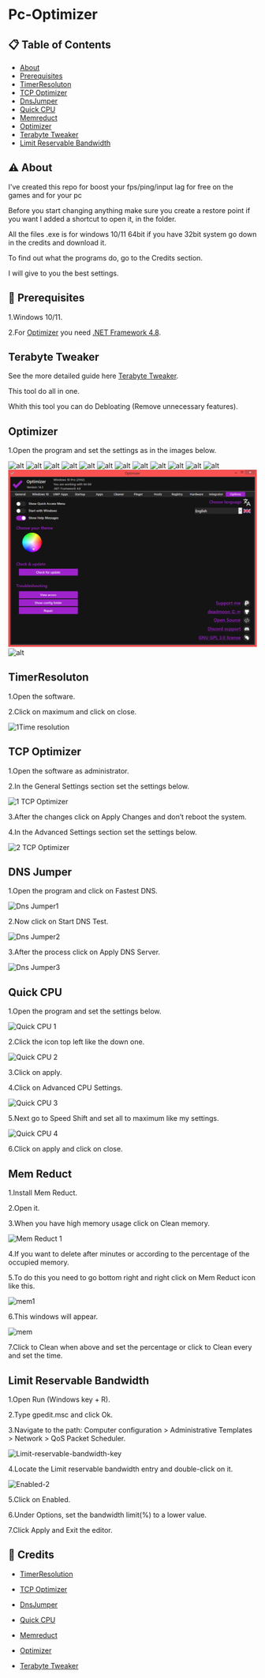 
# Pc-Optimizer


## 📋 Table of Contents
- [About](https://github.com/23lollo/Pc-Optimizer#%EF%B8%8F-about)
- [Prerequisites](https://github.com/23lollo/Pc-Optimizer#-prerequisites)
- [TimerResoluton](https://github.com/23lollo/Pc-Optimizer#timerresoluton)
- [TCP Optimizer](https://github.com/23lollo/Pc-Optimizer#tcp-optimizer)
- [DnsJumper](https://github.com/23lollo/Pc-Optimizer#dns-jumper)
- [Quick CPU](https://github.com/23lollo/Pc-Optimizer#quick-cpu)
- [Memreduct](https://github.com/23lollo/Pc-Optimizer#mem-reduct)
- [Optimizer]()
- [Terabyte Tweaker]()
- [Limit Reservable Bandwidth](https://github.com/23lollo/Pc-Optimizer#limit-reservable-bandwidth)




## ⚠️ About
I've created this repo for boost your fps/ping/input lag for free on the games and for your pc

Before you start changing anything make sure you create a restore point if you want I added a shortcut to open it, in the folder.

All the files .exe is for windows 10/11 64bit if you have 32bit system go down in the credits and download it.

To find out what the programs do, go to the Credits section.

I will give to you the best settings. 


## 🛑 Prerequisites
1.Windows 10/11.

2.For [Optimizer](https://github.com/hellzerg/optimizer/releases/tag/14.8) you need [.NET Framework 4.8](https://dotnet.microsoft.com/en-us/download/dotnetframework/net48). 

## Terabyte Tweaker

See the more detailed guide here [Terabyte Tweaker](https://github.com/Teramanbr/TerabyteTweaker/releases/tag/v1.14.0).

This tool do all in one. 

Whith this tool you can do Debloating (Remove unnecessary features).

## Optimizer 

1.Open the program and set the settings as in the images below.

![alt](https://raw.githubusercontent.com/hellzerg/optimizer/master/images/1.PNG)
![alt](https://raw.githubusercontent.com/hellzerg/optimizer/master/images/2.PNG)
![alt](https://raw.githubusercontent.com/hellzerg/optimizer/master/images/3.PNG)
![alt](https://raw.githubusercontent.com/hellzerg/optimizer/master/images/4.PNG)
![alt](https://raw.githubusercontent.com/hellzerg/optimizer/master/images/5.PNG)
![alt](https://raw.githubusercontent.com/hellzerg/optimizer/master/images/6.PNG)
![alt](https://raw.githubusercontent.com/hellzerg/optimizer/master/images/7.PNG)
![alt](https://raw.githubusercontent.com/hellzerg/optimizer/master/images/8.PNG)
![alt](https://raw.githubusercontent.com/hellzerg/optimizer/master/images/9.PNG)
![alt](https://raw.githubusercontent.com/hellzerg/optimizer/master/images/10.PNG)
![alt](https://raw.githubusercontent.com/hellzerg/optimizer/master/images/11.PNG)
![alt](https://raw.githubusercontent.com/hellzerg/optimizer/master/images/12.PNG)
![alt](https://raw.githubusercontent.com/hellzerg/optimizer/master/images/13.PNG)
![alt](https://raw.githubusercontent.com/hellzerg/optimizer/master/images/14.PNG)

## TimerResoluton
1.Open the software. 

2.Click on maximum and click on close.

![1Time resolution ](https://user-images.githubusercontent.com/76433243/218272332-08cccb6f-fc8c-4c0e-9d95-12a68bbcc6f5.png)

## TCP Optimizer 
1.Open the software as administrator.

2.In the General Settings section set the settings below.

![1 TCP Optimizer](https://user-images.githubusercontent.com/76433243/218272612-9e2c9ebe-a26e-4a65-8beb-f71bf8462ac7.png)

3.After the changes click on Apply Changes and don’t reboot the system.

4.In the Advanced Settings section set the settings below.

![2 TCP Optimizer](https://user-images.githubusercontent.com/76433243/218272740-2b45731c-8b31-442b-8415-e44b4475b828.png)

## DNS Jumper

1.Open the program and click on Fastest DNS.

![Dns Jumper1](https://user-images.githubusercontent.com/76433243/218286263-e47c1c17-ac8e-4ba3-a37d-8760eb7bca1d.png)

2.Now click on Start DNS Test.

![Dns Jumper2](https://user-images.githubusercontent.com/76433243/218286297-18b833c0-6f3d-4723-a48f-1dcf7570bb79.png)

3.After the process click on Apply DNS Server.

![Dns Jumper3](https://user-images.githubusercontent.com/76433243/218286323-39c83923-db4d-4df0-bf51-a07becf54213.png)
## Quick CPU
1.Open the program and set the settings below.

![Quick CPU 1](https://user-images.githubusercontent.com/76433243/218286581-92ef8a9f-0837-447e-9121-1d1ac5188d16.png)

2.Click the icon top left like the down one. 

![Quick CPU 2](https://user-images.githubusercontent.com/76433243/218286652-ab4a1614-0cd6-4b76-8f41-0d319ba57dcd.png)

3.Click on apply.

4.Click on Advanced CPU Settings. 

![Quick CPU 3](https://user-images.githubusercontent.com/76433243/218286693-5c6f6d91-2c5f-4f7e-923e-cb0cbda654d5.png)

5.Next go to Speed Shift and set all to maximum like my settings.

![Quick CPU 4](https://user-images.githubusercontent.com/76433243/218286757-0ec07ee4-98a3-4221-bf74-b675d4ced015.png)

6.Click on apply and click on close.

## Mem Reduct
1.Install Mem Reduct.

2.Open it.

3.When you have high memory usage click on Clean memory.

![Mem Reduct 1](https://user-images.githubusercontent.com/76433243/218287186-90481257-da26-4d8a-ae6f-a2fd4952da4e.png)

4.If you want to delete after minutes or according to the percentage of the occupied memory. 

5.To do this you need to go bottom right and right click on Mem Reduct icon like this.

![mem1](https://user-images.githubusercontent.com/76433243/218287637-6c2d1bba-01ac-43db-98c1-33ea2ad40575.png)

6.This windows will appear. 

![mem](https://user-images.githubusercontent.com/76433243/218287606-c4b98bdc-aa06-4a54-aa96-abc3770bb19b.png)

7.Click to Clean when above and set the percentage or click to Clean every and set the time.  



## Limit Reservable Bandwidth
1.Open Run (Windows key + R).

2.Type gpedit.msc and click Ok.

3.Navigate to the path: Computer configuration > Administrative Templates > Network > QoS Packet Scheduler.

![Limit-reservable-bandwidth-key](https://user-images.githubusercontent.com/76433243/218272269-117c6752-f586-46dc-9cc3-ac5f5cf3e465.png)

4.Locate the Limit reservable bandwidth entry and double-click on it.

![Enabled-2](https://user-images.githubusercontent.com/76433243/218272284-f5104192-305d-4667-9412-0e00874a7175.png)

5.Click on Enabled.

6.Under Options, set the bandwidth limit(%) to a lower value.

7.Click Apply and Exit the editor.

## 🔗 Credits

- [TimerResolution](https://timerresolution.com/#download-timer-resolution)

- [TCP Optimizer](https://www.speedguide.net/downloads.php)

- [DnsJumper](https://www.sordum.org/7952/dns-jumper-v2-2/)

- [Quick CPU](https://coderbag.com/product/quickcpu)

- [Memreduct](https://github.com/henrypp/memreduct/releases/tag/v.3.4)

- [Optimizer](https://github.com/hellzerg/optimizer/releases/tag/14.8)

- [Terabyte Tweaker](https://github.com/Teramanbr/TerabyteTweaker)
